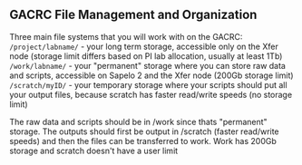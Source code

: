 ## GACRC File Management and Organization

Three main file systems that you will work with on the GACRC:
`/project/labname/` - your long term storage, accessible only on the Xfer node (storage limit differs based on PI lab allocation, usually at least 1Tb)
`/work/labname/` - your "permanent" storage where you can store raw data and scripts, accessible on Sapelo 2 and the Xfer node (200Gb storage limit)
`/scratch/myID/` - your temporary storage where your scripts should put all your output files, because scratch has faster read/write speeds (no storage limit)

The raw data and scripts should be in /work since thats "permanent" storage. The outputs should first be output in /scratch (faster read/write speeds) and then the files can be transferred to work. Work has 200Gb storage and scratch doesn't have a user limit
